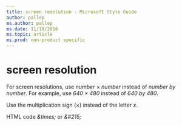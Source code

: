 ```yaml
---
title: screen resolution - Microsoft Style Guide
author: pallep
ms.author: pallep
ms.date: 11/19/2016
ms.topic: article
ms.prod: non-product specific
---
```


# screen resolution

For screen resolutions, use *number* × *number* instead of *number by number*. For example, use *640 × 480* instead of *640 by 480*. 

Use the multiplication sign (×) instead of the letter *x*. 

HTML code *\&times;* or *&\#215;*
